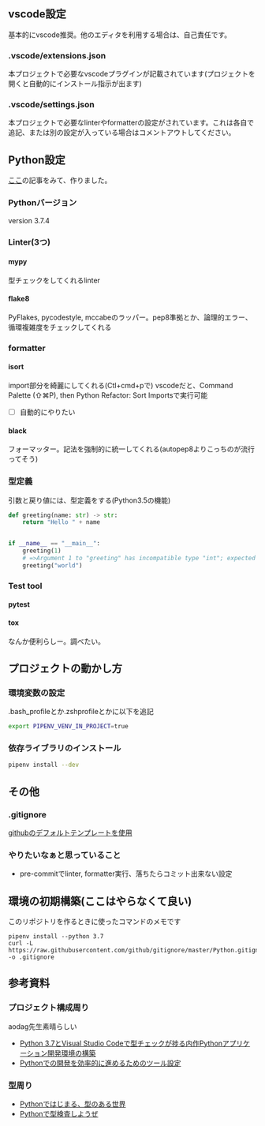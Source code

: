 ## vscode設定
基本的にvscode推奨。他のエディタを利用する場合は、自己責任です。
### .vscode/extensions.json
本プロジェクトで必要なvscodeプラグインが記載されています(プロジェクトを開くと自動的にインストール指示が出ます)

### .vscode/settings.json
本プロジェクトで必要なlinterやformatterの設定がされています。これは各自で追記、または別の設定が入っている場合はコメントアウトしてください。
## Python設定
[ここ](https://github.com/shuntaka9576/python_project_sample#%E5%8F%82%E8%80%83%E8%B3%87%E6%96%99)の記事をみて、作りました。
### Pythonバージョン
version 3.7.4
### Linter(3つ)
#### mypy
型チェックをしてくれるlinter
#### flake8
PyFlakes, pycodestyle, mccabeのラッパー。pep8準拠とか、論理的エラー、循環複雑度をチェックしてくれる
### formatter
#### isort
import部分を綺麗にしてくれる(Ctl+cmd+pで)
vscodeだと、Command Palette (⇧⌘P), then Python Refactor: Sort Importsで実行可能
* [ ] 自動的にやりたい
#### black
フォーマッター。記法を強制的に統一してくれる(autopep8よりこっちのが流行ってそう)
### 型定義
引数と戻り値には、型定義をする(Python3.5の機能)
```python
def greeting(name: str) -> str:
    return "Hello " + name


if __name__ == "__main__":
    greeting(1)
    # =>Argument 1 to "greeting" has incompatible type "int"; expected "str"mypy(error)
    greeting("world")
```

### Test tool
#### pytest
#### tox
なんか便利らしー。調べたい。

## プロジェクトの動かし方
### 環境変数の設定
.bash_profileとか.zshprofileとかに以下を追記
```bash
export PIPENV_VENV_IN_PROJECT=true
```
### 依存ライブラリのインストール
```bash
pipenv install --dev
```

## その他
### .gitignore
[githubのデフォルトテンプレートを使用](https://github.com/github/gitignore/blob/master/Python.gitignore)
### やりたいなぁと思っていること
* pre-commitでlinter, formatter実行、落ちたらコミット出来ない設定

## 環境の初期構築(ここはやらなくて良い)
このリポジトリを作るときに使ったコマンドのメモです
```
pipenv install --python 3.7
curl -L https://raw.githubusercontent.com/github/gitignore/master/Python.gitignore -o .gitignore
```

## 参考資料
### プロジェクト構成周り
aodag先生素晴らしい
* [Python 3.7とVisual Studio Codeで型チェックが捗る内作Pythonアプリケーション開発環境の構築](https://qiita.com/shibukawa/items/1650724daf117fad6ccd)
* [Pythonでの開発を効率的に進めるためのツール設定](https://www.slideshare.net/aodag/python-172432039)
### 型周り
* [Pythonではじまる、型のある世界](https://qiita.com/icoxfog417/items/c17eb042f4735b7924a3)
* [Pythonで型検査しようぜ](http://kk-river108.hatenablog.com/entry/2019/03/10/163457)

